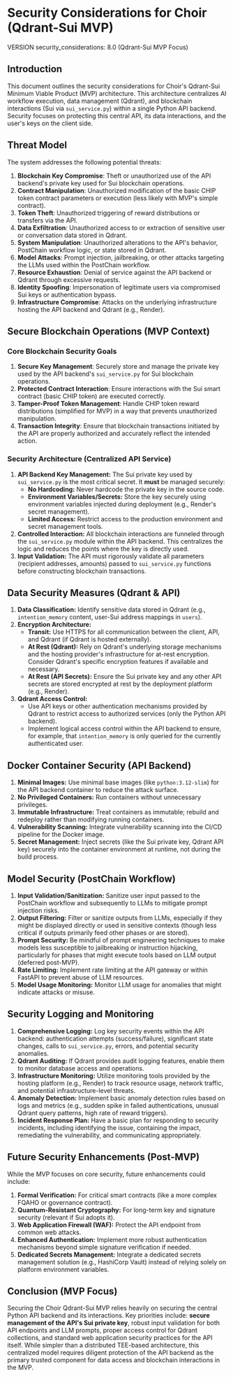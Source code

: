 # Security Considerations for Choir (Qdrant-Sui MVP)

VERSION security_considerations: 8.0 (Qdrant-Sui MVP Focus)

## Introduction

This document outlines the security considerations for Choir's Qdrant-Sui Minimum Viable Product (MVP) architecture. This architecture centralizes AI workflow execution, data management (Qdrant), and blockchain interactions (Sui via `sui_service.py`) within a single Python API backend. Security focuses on protecting this central API, its data interactions, and the user's keys on the client side.

## Threat Model

The system addresses the following potential threats:

1.  **Blockchain Key Compromise**: Theft or unauthorized use of the API backend's private key used for Sui blockchain operations.
2.  **Contract Manipulation**: Unauthorized modification of the basic CHIP token contract parameters or execution (less likely with MVP's simple contract).
3.  **Token Theft**: Unauthorized triggering of reward distributions or transfers via the API.
4.  **Data Exfiltration**: Unauthorized access to or extraction of sensitive user or conversation data stored in Qdrant.
5.  **System Manipulation**: Unauthorized alterations to the API's behavior, PostChain workflow logic, or state stored in Qdrant.
6.  **Model Attacks**: Prompt injection, jailbreaking, or other attacks targeting the LLMs used within the PostChain workflow.
7.  **Resource Exhaustion**: Denial of service against the API backend or Qdrant through excessive requests.
8.  **Identity Spoofing**: Impersonation of legitimate users via compromised Sui keys or authentication bypass.
9.  **Infrastructure Compromise**: Attacks on the underlying infrastructure hosting the API backend and Qdrant (e.g., Render).

## Secure Blockchain Operations (MVP Context)

### Core Blockchain Security Goals

1.  **Secure Key Management**: Securely store and manage the private key used by the API backend's `sui_service.py` for Sui blockchain operations.
2.  **Protected Contract Interaction**: Ensure interactions with the Sui smart contract (basic CHIP token) are executed correctly.
3.  **Tamper-Proof Token Management**: Handle CHIP token reward distributions (simplified for MVP) in a way that prevents unauthorized manipulation.
4.  **Transaction Integrity**: Ensure that blockchain transactions initiated by the API are properly authorized and accurately reflect the intended action.

### Security Architecture (Centralized API Service)

1.  **API Backend Key Management:** The Sui private key used by `sui_service.py` is the most critical secret. It **must** be managed securely:
    *   **No Hardcoding:** Never hardcode the private key in the source code.
    *   **Environment Variables/Secrets:** Store the key securely using environment variables injected during deployment (e.g., Render's secret management).
    *   **Limited Access:** Restrict access to the production environment and secret management tools.
2.  **Controlled Interaction:** All blockchain interactions are funneled through the `sui_service.py` module within the API backend. This centralizes the logic and reduces the points where the key is directly used.
3.  **Input Validation:** The API must rigorously validate all parameters (recipient addresses, amounts) passed to `sui_service.py` functions before constructing blockchain transactions.

## Data Security Measures (Qdrant & API)

1.  **Data Classification:** Identify sensitive data stored in Qdrant (e.g., `intention_memory` content, user-Sui address mappings in `users`).
2.  **Encryption Architecture:**
    *   **Transit:** Use HTTPS for all communication between the client, API, and Qdrant (if Qdrant is hosted externally).
    *   **At Rest (Qdrant):** Rely on Qdrant's underlying storage mechanisms and the hosting provider's infrastructure for at-rest encryption. Consider Qdrant's specific encryption features if available and necessary.
    *   **At Rest (API Secrets):** Ensure the Sui private key and any other API secrets are stored encrypted at rest by the deployment platform (e.g., Render).
3.  **Qdrant Access Control:**
    *   Use API keys or other authentication mechanisms provided by Qdrant to restrict access to authorized services (only the Python API backend).
    *   Implement logical access control within the API backend to ensure, for example, that `intention_memory` is only queried for the currently authenticated user.

## Docker Container Security (API Backend)

1.  **Minimal Images:** Use minimal base images (like `python:3.12-slim`) for the API backend container to reduce the attack surface.
2.  **No Privileged Containers:** Run containers without unnecessary privileges.
3.  **Immutable Infrastructure:** Treat containers as immutable; rebuild and redeploy rather than modifying running containers.
4.  **Vulnerability Scanning:** Integrate vulnerability scanning into the CI/CD pipeline for the Docker image.
5.  **Secret Management:** Inject secrets (like the Sui private key, Qdrant API key) securely into the container environment at runtime, not during the build process.

## Model Security (PostChain Workflow)

1.  **Input Validation/Sanitization:** Sanitize user input passed to the PostChain workflow and subsequently to LLMs to mitigate prompt injection risks.
2.  **Output Filtering:** Filter or sanitize outputs from LLMs, especially if they might be displayed directly or used in sensitive contexts (though less critical if outputs primarily feed other phases or are stored).
3.  **Prompt Security:** Be mindful of prompt engineering techniques to make models less susceptible to jailbreaking or instruction hijacking, particularly for phases that might execute tools based on LLM output (deferred post-MVP).
4.  **Rate Limiting:** Implement rate limiting at the API gateway or within FastAPI to prevent abuse of LLM resources.
5.  **Model Usage Monitoring:** Monitor LLM usage for anomalies that might indicate attacks or misuse.

## Security Logging and Monitoring

1.  **Comprehensive Logging:** Log key security events within the API backend: authentication attempts (success/failure), significant state changes, calls to `sui_service.py`, errors, and potential security anomalies.
2.  **Qdrant Auditing:** If Qdrant provides audit logging features, enable them to monitor database access and operations.
3.  **Infrastructure Monitoring:** Utilize monitoring tools provided by the hosting platform (e.g., Render) to track resource usage, network traffic, and potential infrastructure-level threats.
4.  **Anomaly Detection:** Implement basic anomaly detection rules based on logs and metrics (e.g., sudden spike in failed authentications, unusual Qdrant query patterns, high rate of reward triggers).
5.  **Incident Response Plan:** Have a basic plan for responding to security incidents, including identifying the issue, containing the impact, remediating the vulnerability, and communicating appropriately.

## Future Security Enhancements (Post-MVP)

While the MVP focuses on core security, future enhancements could include:

1.  **Formal Verification:** For critical smart contracts (like a more complex FQAHO or governance contract).
2.  **Quantum-Resistant Cryptography:** For long-term key and signature security (relevant if Sui adopts it).
3.  **Web Application Firewall (WAF):** Protect the API endpoint from common web attacks.
4.  **Enhanced Authentication:** Implement more robust authentication mechanisms beyond simple signature verification if needed.
5.  **Dedicated Secrets Management:** Integrate a dedicated secrets management solution (e.g., HashiCorp Vault) instead of relying solely on platform environment variables.

## Conclusion (MVP Focus)

Securing the Choir Qdrant-Sui MVP relies heavily on securing the central Python API backend and its interactions. Key priorities include: **secure management of the API's Sui private key**, robust input validation for both API endpoints and LLM prompts, proper access control for Qdrant collections, and standard web application security practices for the API itself. While simpler than a distributed TEE-based architecture, this centralized model requires diligent protection of the API backend as the primary trusted component for data access and blockchain interactions in the MVP.
